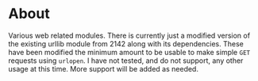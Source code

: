 # About
Various web related modules.  There is currently just a modified version of the existing urllib module from 2142 along with its dependencies.  These have been modified the minimum amount to be usable to make simple `GET` requests using `urlopen`.  I have not tested, and do not support, any other usage at this time.  More support will be added as needed.
